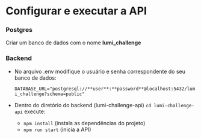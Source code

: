 # Configurar e executar a API

### Postgres 

Criar um banco de dados com o nome **lumi_challenge**

### Backend 

- No arquivo .env modifique o usuário e senha correspondente do seu banco de dados: 

    `DATABASE_URL="postgresql://**user**:**password**@localhost:5432/lumi_challenge?schema=public"`

- Dentro do diretório do backend (lumi-challenge-api) `cd lumi-challenge-api` execute:
    - `npm install` (instala as dependências do projeto)
    - `npm run start` (inicia a API)